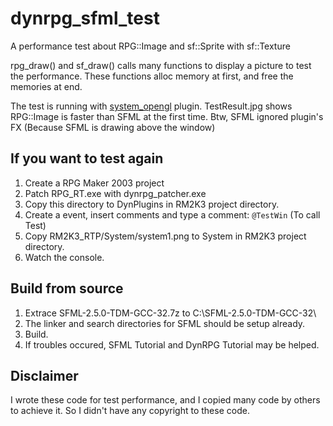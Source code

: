 # dynrpg_sfml_test


A performance test about RPG::Image and sf::Sprite with sf::Texture

rpg_draw() and sf_draw() calls many functions to display a picture to test the performance. These functions alloc memory at first, and free the memories at end.

The test is running with [system_opengl](https://github.com/andrew-r-king/system_opengl) plugin. TestResult.jpg shows RPG::Image is faster than SFML at the first time. Btw, SFML ignored plugin's FX (Because SFML is drawing above the window)


## If you want to test again


1. Create a RPG Maker 2003 project
2. Patch RPG_RT.exe with dynrpg_patcher.exe
3. Copy this directory to DynPlugins in RM2K3 project directory.
4. Create a event, insert comments and type a comment: `@TestWin` (To call Test)
5. Copy RM2K3_RTP/System/system1.png to System in RM2K3 project directory.
6. Watch the console.


## Build from source

1. Extrace SFML-2.5.0-TDM-GCC-32.7z to C:\\SFML-2.5.0-TDM-GCC-32\\
2. The linker and search directories for SFML should be setup already.
3. Build.
4. If troubles occured, SFML Tutorial and DynRPG Tutorial may be helped.


## Disclaimer

I wrote these code for test performance, and I copied many code by others to achieve it. So I didn't have any copyright to these code.
